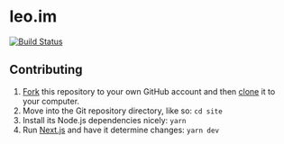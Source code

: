 # leo.im

[![Build Status](https://circleci.com/gh/leo/site.svg?&style=shield)](https://circleci.com/gh/leo/site)

## Contributing

1. [Fork](https://help.github.com/articles/fork-a-repo) this repository to your own GitHub account and then [clone](https://help.github.com/articles/cloning-a-repository) it to your computer.
2. Move into the Git repository directory, like so: `cd site`
3. Install its Node.js dependencies nicely: `yarn`
4. Run [Next.js](https://github.com/vercel/next.js) and have it determine changes: `yarn dev`
